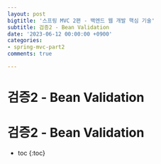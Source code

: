 ```yaml
---
layout: post
bigtitle: '스프링 MVC 2편 - 백엔드 웹 개발 핵심 기술'
subtitle: 검증2 - Bean Validation
date: '2023-06-12 00:00:00 +0900'
categories:
- spring-mvc-part2
comments: true

---
```


# 검증2 - Bean Validation

# 검증2 - Bean Validation

* toc
  {:toc}

## 

